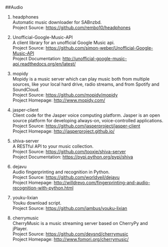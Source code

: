 ##Audio

1. headphones  
Automatic music downloader for SABnzbd.  
Project Source: https://github.com/rembo10/headphones 

1. Unofficial-Google-Music-API  
A client library for an unofficial Google Music api.  
Project Source: https://github.com/simon-weber/Unofficial-Google-Music-API  
Project Documentation: http://unofficial-google-music-api.readthedocs.org/en/latest/   
 
1. mopidy  
Mopidy is a music server which can play music both from multiple sources, like your local hard drive, radio streams, and from Spotify and SoundCloud.  
Project Source: https://github.com/mopidy/mopidy  
Project Homepage: http://www.mopidy.com/

1. jasper-client  
Client code for the Jasper voice computing platform. Jasper is an open source platform for developing always-on, voice-controlled applications.  
Project Source: https://github.com/jasperproject/jasper-client  
Project Homepage: http://jasperproject.github.io/  

1. shiva-server   
A RESTful API to your music collection.   
Project Source: https://github.com/tooxie/shiva-server   
Project Documentation: https://pypi.python.org/pypi/shiva   

1. dejavu   
Audio fingerprinting and recognition in Python.  
Project Source: https://github.com/worldveil/dejavu   
Project Homepage: http://willdrevo.com/fingerprinting-and-audio-recognition-with-python.html  

1. youku-lixian  
Youku download script.   
Project Source: https://github.com/iambus/youku-lixian

1. cherrymusic     
CherryMusic is a music streaming server based on CherryPy and jPlayer.     
Project Source: https://github.com/devsnd/cherrymusic    
Project Homepage: http://www.fomori.org/cherrymusic/   
   